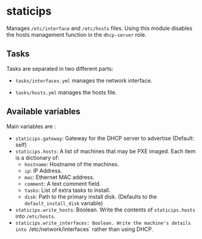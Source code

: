 # staticips

Manages `/etc/interface` and `/etc/hosts` files.
Using this module disables the hosts management function in the
`dhcp-server` role.

## Tasks

Tasks are separated in two different parts:

* `tasks/interfaces.yml` manages the network interface.

* `tasks/hosts.yml` manages the hosts file.

## Available variables

Main variables are :

* `staticips.gateway`:        Gateway for the DHCP server to advertise
                              (Default: self)
* `staticips.hosts`:          A list of machines that may be PXE imaged.
  Each item is a dictionary of:
  - `hostname`:               Hostname of the machines.
  - `ip`:                     IP Address.
  - `mac`:                    Ethernet MAC address.
  - `comment`:                A text comment field.
  - `tasks`:                  List of extra tasks to install.
  - `disk`:                   Path to the primary install disk.
                              (Defaults to the `default_install_disk`
                               variable)
* `staticips.write_hosts`:    Boolean. Write the contents of
                              `staticips.hosts` into `/etc/hosts`.
* `staticips.write_interfaces: Boolean. Write the machine's details into
                              `/etc/network/interfaces` rather than using
                              DHCP.
